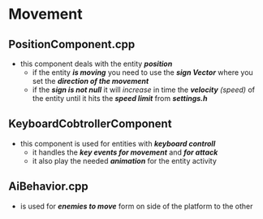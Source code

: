 # Movement
## PositionComponent.cpp
- this component deals with the entity ***position***
  - if the entity ***is moving*** you need to use the ***sign Vector*** where you set the ***direction of the movement***
  - if the ***sign is not null*** it will _increase_ in time the ***velocity*** _(speed)_ of the entity until it hits the ***speed limit*** from ***settings.h***
## KeyboardCobtrollerComponent
- this component is used for entities with ***keyboard controll***
  - it handles the ***key events for movement*** and ***for attack***
  - it also play the needed ***animation*** for the entity activity
## AiBehavior.cpp
- is used for ***enemies to move*** form on side of the platform to the other
